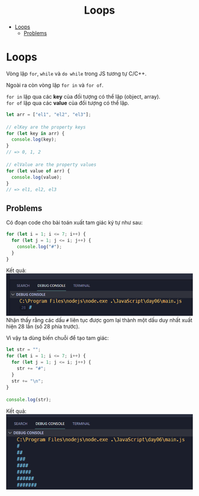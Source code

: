<link rel='stylesheet' href='../../main.css'>

<div class="title">
    <center><h1 class="bigtitle">Loops</h1></center>
</div>

- [Loops](#loops)
  - [Problems](#problems)

# Loops

Vòng lặp `for`, `while` và `do while` trong JS tương tự C/C++.

Ngoài ra còn vòng lặp `for in` và `for of`.

`for in` lặp qua các **key** của đối tượng có thể lặp (object, array).\
`for of` lặp qua các **value** của đối tượng có thể lặp.

```js
let arr = ["el1", "el2", "el3"];

// elKey are the property keys
for (let key in arr) {
  console.log(key);
}
// => 0, 1, 2

// elValue are the property values
for (let value of arr) {
  console.log(value);
}
// => el1, el2, el3
```

## Problems

Có đoạn code cho bài toán xuất tam giác ký tự như sau:

```js
for (let i = 1; i <= 7; i++) {
  for (let j = 1; j <= i; j++) {
    console.log("#");
  }
}
```

Kết quả:
<img src = "loops1.png">
Nhận thấy rằng các dấu `#` liên tục được gom lại thành một dấu duy nhất xuất hiện 28 lần (số 28 phía trước).

Vì vậy ta dùng biến chuỗi để tạo tam giác:

```js
let str = "";
for (let i = 1; i <= 7; i++) {
  for (let j = 1; j <= i; j++) {
    str += "#";
  }
  str += "\n";
}

console.log(str);
```

Kết quả:
<img src = "loops2.png">
